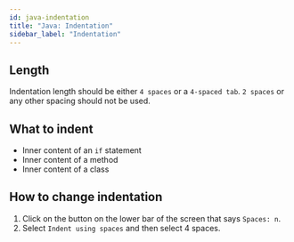 ```yaml
---
id: java-indentation
title: "Java: Indentation"
sidebar_label: "Indentation"
---
```


## Length

Indentation length should be either `4 spaces` or a `4-spaced tab`. `2 spaces` or any other spacing should not be used.

## What to indent

-   Inner content of an `if` statement
-   Inner content of a method
-   Inner content of a class

## How to change indentation

1. Click on the button on the lower bar of the screen that says `Spaces: n`.
2. Select `Indent using spaces` and then select 4 spaces.
